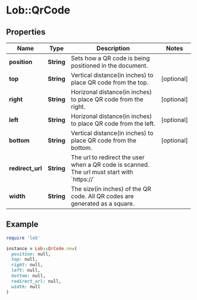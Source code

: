 # Lob::QrCode

## Properties

| Name | Type | Description | Notes |
| ---- | ---- | ----------- | ----- |
| **position** | **String** | Sets how a QR code is being positioned in the document. |  |
| **top** | **String** | Vertical distance(in inches) to place QR code from the top. | [optional] |
| **right** | **String** | Horizonal distance(in inches) to place QR code from the right. | [optional] |
| **left** | **String** | Horizonal distance(in inches) to place QR code from the left. | [optional] |
| **bottom** | **String** | Vertical distance(in inches) to place QR code from the bottom. | [optional] |
| **redirect_url** | **String** | The url to redirect the user when a QR code is scanned. The url must start with &#x60;https://&#x60; |  |
| **width** | **String** | The size(in inches) of the QR code. All QR codes are generated as a square. |  |

## Example

```ruby
require 'lob'

instance = Lob::QrCode.new(
  position: null,
  top: null,
  right: null,
  left: null,
  bottom: null,
  redirect_url: null,
  width: null
)
```

